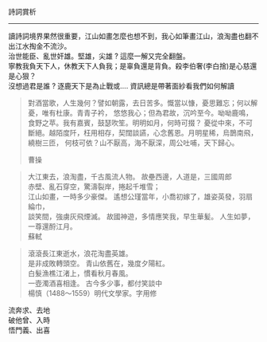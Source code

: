 詩詞賞析

***

讀詩詞境界果然很重要，江山如畫怎麼也想不到，我心如筆畫江山，浪淘盡也翻不出江水掏金不流沙。<br>治世能臣、亂世奸雄。堅雄，尖雄 ? 這麼一解又完全翻盤。<br>寧教我負天下人，休教天下人負我；是辜負還是背負。殺李伯奢(李白捨)是心慈還是心狠？<br>沒想過君是誰 ? 逐鹿天下是為止戰或.... 資訊總是帶著面紗看我們如何解讀

> 對酒當歌，人生幾何？譬如朝露，去日苦多。慨當以慷，憂思難忘；何以解憂，唯有杜康。青青子衿， 悠悠我心；但為君故，沉吟至今。呦呦鹿鳴，食野之苹。我有嘉賓，鼓瑟吹笙。明明如月，何時可掇？ 憂從中來，不可斷絕。越陌度阡，枉用相存，契闊談讌，心念舊恩。月明星稀，烏鵲南飛，繞樹三匝， 何枝可依？山不厭高，海不厭深，周公吐哺，天下歸心。 
>
> 曹操



> 大江東去，浪淘盡，千古風流人物。
> 故壘西邊，人道是，三國周郎<br>赤壁、亂石穿空，驚濤裂岸，捲起千堆雪；<br>江山如畫，一時多少豪傑。
> 遙想公瑾當年，小喬初嫁了，雄姿英發，羽扇綸巾，<br>談笑間，強虜灰飛煙滅。
> 故國神遊，多情應笑我，早生華髪。
> 人生如夢，一尊還酹江月。<br>蘇軾



> 滾滾長江東逝水，浪花淘盡英雄。<br>是非成敗轉頭空。 青山依舊在，幾度夕陽紅。 <br>白髮漁樵江渚上，慣看秋月春風。<br> 一壺濁酒喜相逢。 古今多少事，都付笑談中 <br>楊慎（1488～1559）明代文學家。字用修 



流奔求、去地<br>破他曾、入時<br>悟門義、出喜<br>